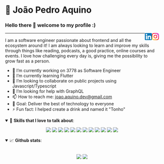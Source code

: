 # :walking: João Pedro Aquino

### Hello there 👋 welcome to my profile :)

<a href="https://www.instagram.com/whisoer/" target="_blank" rel="nofollow"><img align="right" width="23rem" src="https://github.com/whisoer/whisoer/blob/main/assets/instagram.png?raw=true" alt="Instagram: @whisoer"/></a>
<a href="https://www.linkedin.com/in/joao-aquino/" target="_blank" rel="nofollow"><img align="right" width="23rem" src="https://github.com/whisoer/whisoer/blob/main/assets/linkedin.png?raw=true" alt="LinkedIn: @joaoaquino"/></a>

---

I am a software engineer passionate about frontend and all the ecosystem around it! I am always looking to learn and improve my skills through things like reading, podcasts, a good practice, online courses and events. I love how challenging every day is, giving me the possibility to grow fast as a person.

- 🔭  I’m currently working on 3778 as Software Engineer
- 🌱  I’m currently learning Flutter
- 👯  I’m looking to collaborate on public projects using Javascript/Typescript
- 🤔  I’m looking for help with GraphQL
- 📫  How to reach me: joao.aquino.dev@gmail.com
- 🎯 Goal: Deliver the best of technology to everyone
- ⚡  Fun fact: I helped create a drink and named it "Tonho"

<details open>
  <summary>🚀 <b>Skills that I love to talk about</b>:</summary>

<p align="center">
  <img src="https://img.shields.io/badge/javascript-%23F7DF1E.svg?&style=for-the-badge&logo=javascript&logoColor=white"/>
  <img src="https://img.shields.io/badge/typescript-%23007ACC.svg?&style=for-the-badge&logo=typescript&logoColor=white"/>
  <img src="https://img.shields.io/badge/react-%2361DAFB.svg?&style=for-the-badge&logo=react&logoColor=white"/>
  <img src="https://img.shields.io/badge/angular-red.svg?&style=for-the-badge&logo=angular&logoColor=white"/>
  <img src="https://img.shields.io/badge/vuejs-green.svg?&style=for-the-badge&logo=vue.js&logoColor=white"/>
  <img src="https://img.shields.io/badge/html-%23E34F26.svg?&style=for-the-badge&logo=html5&logoColor=white"/>
  <img src="https://img.shields.io/badge/css-%231572B6.svg?&style=for-the-badge&logo=css3&logoColor=white"/>
  <img src="https://img.shields.io/badge/nodejs-%23339933.svg?&style=for-the-badge&logo=node.js&logoColor=white"/>
  <img src="https://img.shields.io/badge/c%20sharp-blue.svg?&style=for-the-badge&logo=c%20sharp&logoColor=white"/>
  <img src="https://img.shields.io/badge/php-purple.svg?&style=for-the-badge&logo=php&logoColor=white"/>
  <img src="https://img.shields.io/badge/java-orange.svg?&style=for-the-badge&logo=java&logoColor=white"/>
  <img src="https://img.shields.io/badge/git-%23F05033.svg?&style=for-the-badge&logo=git&logoColor=white"/>
</p>

</details>

<details open>
  <summary>📈 <b>Github stats</b>:</summary>
  <br>
  <p align="center">
  <img src="https://github-readme-stats.vercel.app/api?username=whisoer&show_icons=true&include_all_commits=true&count_private=true&&hide=issues&theme=radical"/>
  <img src="https://github-readme-stats.vercel.app/api/top-langs/?username=whisoer&layout=compact&theme=tokyonight">
  </p>

</details>